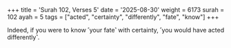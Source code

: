 +++
title = 'Surah 102, Verses 5'
date = '2025-08-30'
weight = 6173
surah = 102
ayah = 5
tags = ["acted", "certainty", "differently", "fate", "know"]
+++

Indeed, if you were to know ˹your fate˺ with certainty, ˹you would have acted differently˺.